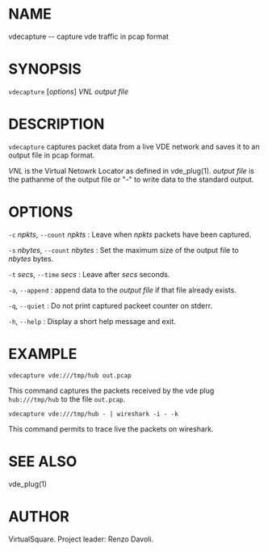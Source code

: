 <!--
.\" Copyright (C) 2023 VirtualSquare. Project Leader: Renzo Davoli
.\"
.\" This is free documentation; you can redistribute it and/or
.\" modify it under the terms of the GNU General Public License,
.\" as published by the Free Software Foundation, either version 2
.\" of the License, or (at your option) any later version.
.\"
.\" The GNU General Public License's references to "object code"
.\" and "executables" are to be interpreted as the output of any
.\" document formatting or typesetting system, including
.\" intermediate and printed output.
.\"
.\" This manual is distributed in the hope that it will be useful,
.\" but WITHOUT ANY WARRANTY; without even the implied warranty of
.\" MERCHANTABILITY or FITNESS FOR A PARTICULAR PURPOSE.  See the
.\" GNU General Public License for more details.
.\"
.\" You should have received a copy of the GNU General Public
.\" License along with this manual; if not, write to the Free
.\" Software Foundation, Inc., 51 Franklin St, Fifth Floor, Boston,
.\" MA 02110-1301 USA.
.\"
-->
# NAME

vdecapture -- capture vde traffic in pcap format

# SYNOPSIS

`vdecapture` [*options*] *VNL* *output file*

# DESCRIPTION

`vdecapture` captures packet data from a live VDE network and saves it
to an output file in pcap format.

*VNL* is the Virtual Netowrk Locator as defined in vde_plug(1).
*output file* is the pathanme of the output file or "-" to write
data to the standard output.

# OPTIONS
  `-c` *npkts*, `--count` *npkts*
: Leave when *npkts* packets have been captured.

  `-s` *nbytes*, `--count` *nbytes*
: Set the maximum size of the output file to *nbytes* bytes.

  `-t` *secs*, `--time` *secs*
: Leave after *secs* seconds.

  `-a`, `--append`
: append data to the *output file* if that file already exists.

  `-q`, `--quiet`
: Do not print captured packeet counter on stderr.

  `-h`, `--help`
: Display a short help message and exit.

# EXAMPLE

```
vdecapture vde:///tmp/hub out.pcap
```
This command captures the packets received by the vde plug `hub:///tmp/hub` to the file `out.pcap`.


```
vdecapture vde:///tmp/hub - | wireshark -i - -k 
```
This command permits to trace live the packets on wireshark.

# SEE ALSO
vde_plug(1)

# AUTHOR
VirtualSquare. Project leader: Renzo Davoli.

